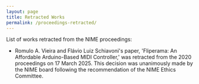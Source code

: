 ```yaml
---
layout: page
title: Retracted Works
permalink: /proceedings-retracted/
---
```


List of works retracted from the NIME proceedings:

* Romulo A. Vieira and Flávio Luiz Schiavoni's paper, 'Fliperama: An Affordable Arduino-Based MIDI Controller,' was retracted from the 2020 proceedings on 17 March 2025. This decision was unanimously made by the NIME board following the recommendation of the NIME Ethics Committee.